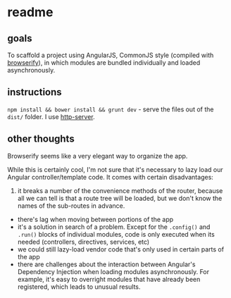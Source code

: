 readme
======


goals
-----

To scaffold a project using AngularJS, CommonJS style (compiled with [browserify](http://browserify.org)), in which modules are bundled individually and loaded asynchronously.


instructions
------------

`npm install && bower install && grunt dev` - serve the files out of the `dist/` folder. I use [http-server](https://www.npmjs.org/package/http-server).


other thoughts
--------------

Browserify seems like a very elegant way to organize the app.

While this is certainly cool, I'm not sure that it's necessary to lazy load our Angular controller/template code. It comes with certain disadvantages:

1. it breaks a number of the convenience methods of the router, because all we can tell is that a route tree will be loaded, but we don't know the names of the sub-routes in advance.
- there's lag when moving between portions of the app
- it's a solution in search of a problem. Except for the `.config()` and `.run()` blocks of individual modules, code is only executed when its needed (controllers, directives, services, etc)
- we could still lazy-load vendor code that's only used in certain parts of the app
- there are challenges about the interaction between Angular's Dependency Injection when loading modules asynchronously. For example, it's easy to overright modules that have already been registered, which leads to unusual results.
